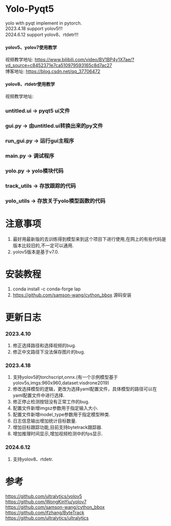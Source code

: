 # Yolo-Pyqt5

yolo with pyqt implement in pytorch.  
2023.4.18 support yolov5!!!  
2024.6.12 support yolov8、rtdetr!!!

#### yolov5、yolov7使用教学
视频教学地址: https://www.bilibili.com/video/BV1BP4y1X7ae/?vd_source=c8452371e7ca510979593165c8d7ac27  
博客地址: https://blog.csdn.net/qq_37706472

#### yolov8、rtdetr使用教学
视频教学地址: 

### untitled.ui -> pyqt5 ui文件  
### gui.py -> 由untitled.ui转换出来的py文件
### run_gui.py -> 运行gui主程序
### main.py -> 调试程序
### yolo.py -> yolo模块代码
### track_utils -> 存放跟踪的代码
### yolo_utils -> 存放关于yolo模型函数的代码

# 注意事项
1. 最好用最新版的去训练得到模型来到这个项目下进行使用,在网上的有些代码是版本比较旧的,不一定可以通用.
2. yolov5版本是基于v7.0.

# 安装教程
1. conda install -c conda-forge lap  
2. https://github.com/samson-wang/cython_bbox 源码安装

# 更新日志
### 2023.4.10
1. 修正选择路径和选择视频的bug.
2. 修正中文路径下没法保存图片的bug.

### 2023.4.18
1. 支持yolov5的torchscript,onnx.(有一个示例模型基于yolov5s,imgs:960x960,dataset:visdrone2019)
2. 修改选择模型的逻辑，更改为选择yaml配置文件，具体模型的路径可以在yaml配置文件中进行选择.
3. 修正停止检测按钮没有正常工作的bug.
4. 配置文件新增imgsz参数用于指定输入大小.
5. 配置文件新增model_type参数用于指定模型种类.
6. 日志信息输出增加统计目标数量.
7. 增加目标跟踪功能,目前支持bytetrack跟踪器.
8. 增加推理时间显示,增加视频检测中的fps显示.

### 2024.6.12
1. 支持yolov8、rtdetr.

# 参考
https://github.com/ultralytics/yolov5  
https://github.com/WongKinYiu/yolov7  
https://github.com/samson-wang/cython_bbox  
https://github.com/ifzhang/ByteTrack  
https://github.com/ultralytics/ultralytics  
